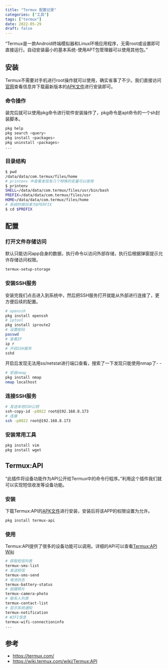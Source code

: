 ```yaml
---
title: "Termux 配置记录"
categories: ["工具"]
tags: ["termux"]
date: 2022-05-29
draft: false
---
```


“Termux是一款Android终端模拟器和Linux环境应用程序，无需root或设置即可直接运行。自动安装最小的基本系统-使用APT包管理器可以使用其他包。”

## 安装
Termux不需要对手机进行root操作就可以使用，确实省事了不少。我们直接访问[官网](https://termux.com/)查看信息并下载最新版本的[APK文件](https://f-droid.org/en/packages/com.termux/)进行安装即可。

### 命令操作
装完后就可以使用pkg命令进行软件安装操作了，pkg命令是apt命令的一个sh封装脚本。
```bash
pkg help
pkg search <query>
pkg install <packages>
pkg uninstall <packages>
...
```

### 目录结构
```bash
$ pwd
/data/data/com.termux/files/home
# printenv 中查看发现有几个特殊的变量可以使用
$ printenv
SHELL=/data/data/com.termux/files/usr/bin/bash
PREFIX=/data/data/com.termux/files/usr
HOME=/data/data/com.termux/files/home
# 系统的根目录为$PERFIX
$ cd $PREFIX
```

## 配置
### 打开文件存储访问
默认只能访问app自身的数据，执行命令以访问外部存储，执行后根据弹窗提示允许存储访问权限。
```bash
termux-setup-storage
```

### 安装SSH服务
安装完我们点击进入到系统中，然后把SSH服务打开就能从外部进行连接了，更方便后续的配置。
```bash
# openssh
pkg install openssh
# iptool
pkg install iproute2
# 设置密码
passwd
# 查看IP
ip r
# 开启SSH服务
sshd
```
开启后发现无法用ss/netstat进行端口查看，搜索了一下发现只能使用nmap了- - 
```bash
# 安装nmap
pkg install nmap
nmap localhost
```

### 连接SSH服务
```bash
# 发送本地SSH公钥
ssh-copy-id -p8022 root@192.168.8.173
# 连接
ssh -p8022 root@192.168.8.173
```

### 安装常用工具
```bash
pkg install vim
pkg install wget
```

## Termux:API
“此插件将设备功能作为API公开给Termux中的命令行程序。”利用这个插件我们就可以实现短信收发等设备功能。

### 安装
下载Termux:API的[APK文件](https://f-droid.org/en/packages/com.termux.api/)进行安装，安装后将该APP的权限设置为允许。
```bash
pkg install termux-api
```

### 使用
Termux:API提供了很多的设备功能可以调用。详细的API可以查看[Termux:API Wiki](https://wiki.termux.com/wiki/Termux:API)
```bash
# 获取短信列表
termux-sms-list
# 发送短信
termux-sms-send
# 电池状态
termux-battery-status
# 拍摄照片
termux-camera-photo
# 联系人列表
termux-contact-list
# 显示系统通知
termux-notification
# WIFI信息
termux-wifi-connectioninfo
...
```

## 参考
- https://termux.com/
- https://wiki.termux.com/wiki/Termux:API
